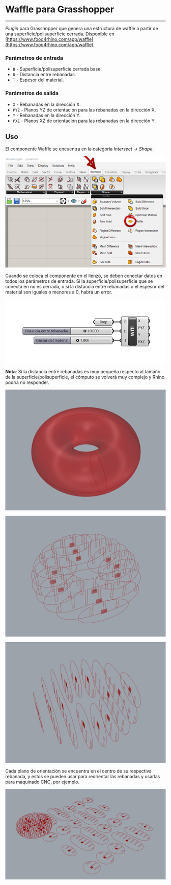 # Waffle para Grasshopper

---

_Plugin_ para Grasshopper que genera una estructura de waffle a partir de una superficie/polisuperficie cerrada. Disponible en [https://www.food4rhino.com/app/waffle](https://www.food4rhino.com/app/waffle).

### Parámetros de entrada

- `B` - Superficie/polisuperficie cerrada base.
- `D` - Distancia entre rebanadas.
- `T` - Espesor del material.

### Parámetros de salida

- `X` - Rebanadas en la dirección X.
- `PYZ` - Planos YZ de orientación para las rebanadas en la dirección X.
- `Y` - Rebanadas en la dirección Y.
- `PXZ` - Planos XZ de orientación para las rebanadas en la dirección Y.

## Uso

El componente Waffle se encuentra en la categoría _Intersect &rarr; Shape_.

![ubicacion](img/ubicacion.png "Ubicación del componente Waffle")

Cuando se coloca el componente en el lienzo, se deben conectar datos en todos los parámetros de entrada. Si la superficie/polisuperficie que se conecta en no es cerrada, o si la distancia entre rebanadas o el espesor del material son iguales o menores a 0, habrá un error.

![conexiones](img/waffle.png "Conexiones del componente Waffle")

**Nota**: Si la distancia entre rebanadas es muy pequeña respecto al tamaño de la superficie/polisuperficie, el cómputo se volverá muy complejo y Rhino podría no responder.

![brep](img/brep-original.png "Superficie original")

![rebanadas-x](img/brep-rebanadas-x.png "Rebanadas en la dirección X")

![rebanadas-y](img/brep-rebanadas-y.png "Rebanadas en la dirección Y")

Cada plano de orientación se encuentra en el centro de su respectiva rebanada, y estos se pueden usar para reorientar las rebanadas y usarlas para maquinado CNC, por ejemplo.

![brep](img/orientacion-rebanadas.png "Rebanadas reorientadas")
